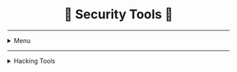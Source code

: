 <h1 align="center">🔐 Security Tools 🧰</h1>

---


<details>
 <summary>
  Menu
 </summary>
 </br>
 
>####		[1. Information Gathering](https://github.com/Cosmos-Labs/Cosmos-Labs/tree/main/Tools/Security#1-information-gathering-1)  

>####		[2. Vulnerability Analyses](https://github.com/Cosmos-Labs/Cosmos-Labs/tree/main/Tools/Security#2.-vulnerability-analyses-1)

 </details>
 
---


<details>
 <summary>
  Hacking Tools
 </summary>
 </br>
 
 

<details>
 <summary>
  Menu
 </summary>
 </br>
 
>####		[1. Information Gathering](https://github.com/Cosmos-Labs/Cosmos-Labs/tree/main/Tools/Security#1-information-gathering-1)  

>####		[2. Vulnerability Analyses](https://github.com/Cosmos-Labs/Cosmos-Labs/tree/main/Tools/Security#2.-vulnerability-analyses-1)

>####		[3. Exploitation Tools](https://github.com/Cosmos-Labs/Cosmos-Labs/tree/main/Tools/Security#3exploitation-tools-1)

>####		[4. Password Attacks](https://github.com/Cosmos-Labs/Cosmos-Labs/tree/main/Tools/Security#4.-password-attacks-1)

>####		[5. Forensics](https://github.com/Cosmos-Labs/Cosmos-Labs/tree/main/Tools/Security#5.-forensics-1)

>####		[6. Sniffing/Spoofing](https://github.com/Cosmos-Labs/Cosmos-Labs/tree/main/Tools/Security#6.-sniffing/spoofing-1)

>####		[7. Web Application Analysis](https://github.com/Cosmos-Labs/Cosmos-Labs/tree/main/Tools/Security#7.-web-application-analysis-1)

>####		[8. Databases](https://github.com/Cosmos-Labs/Cosmos-Labs/tree/main/Tools/Security#8.-databases-1)

>####		[9. Wireless Attack](https://github.com/Cosmos-Labs/Cosmos-Labs/tree/main/Tools/Security#9.-wireless-attack-1)

>####		[10. Reporting Tools](https://github.com/Cosmos-Labs/Cosmos-Labs/tree/main/Tools/Security#10.-reporting-tools-1)

 </details>
 
